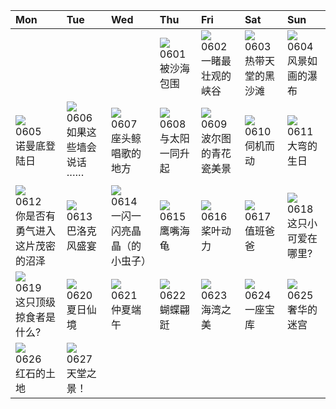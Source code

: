 | Mon                                                                                                                                                                                  | Tue                                                                                                                                                                             | Wed                                                                                                                                                                                     | Thu                                                                                                                                                                           | Fri                                                                                                                                                                             | Sat                                                                                                                                                                   | Sun                                                                                                                                                                                            |
|:-------------------------------------------------------------------------------------------------------------------------------------------------------------------------------------|:--------------------------------------------------------------------------------------------------------------------------------------------------------------------------------|:----------------------------------------------------------------------------------------------------------------------------------------------------------------------------------------|:------------------------------------------------------------------------------------------------------------------------------------------------------------------------------|:--------------------------------------------------------------------------------------------------------------------------------------------------------------------------------|:----------------------------------------------------------------------------------------------------------------------------------------------------------------------|:-----------------------------------------------------------------------------------------------------------------------------------------------------------------------------------------------|
|                                                                                                                                                                                      |                                                                                                                                                                                 |                                                                                                                                                                                         | [![](https://www.bing.com/th?id=OHR.GemsbokNamibia_ZH-CN0963988839_320x240.jpg)](https://www.bing.com/th?id=OHR.GemsbokNamibia_ZH-CN0963988839_UHD.jpg)<br>0601<br>被沙海包围      | [![](https://www.bing.com/th?id=OHR.SouthKaibabTrail_ZH-CN1186135534_320x240.jpg)](https://www.bing.com/th?id=OHR.SouthKaibabTrail_ZH-CN1186135534_UHD.jpg)<br>0602<br>一睹最壮观的峡谷 | [![](https://www.bing.com/th?id=OHR.MauiBeach_ZH-CN1435658101_320x240.jpg)](https://www.bing.com/th?id=OHR.MauiBeach_ZH-CN1435658101_UHD.jpg)<br>0603<br>热带天堂的黑沙滩     | [![](https://www.bing.com/th?id=OHR.WaterfallsSunwaptaValley_ZH-CN1804229850_320x240.jpg)](https://www.bing.com/th?id=OHR.WaterfallsSunwaptaValley_ZH-CN1804229850_UHD.jpg)<br>0604<br>风景如画的瀑布 |
| [![](https://www.bing.com/th?id=OHR.CliffsEtretat_ZH-CN9911283373_320x240.jpg)](https://www.bing.com/th?id=OHR.CliffsEtretat_ZH-CN9911283373_UHD.jpg)<br>0605<br>诺曼底登陆日              | [![](https://www.bing.com/th?id=OHR.ChacoCulture_ZH-CN2098865361_320x240.jpg)](https://www.bing.com/th?id=OHR.ChacoCulture_ZH-CN2098865361_UHD.jpg)<br>0606<br>如果这些墙会说话······   | [![](https://www.bing.com/th?id=OHR.PlayfulHumpback_ZH-CN2241016258_320x240.jpg)](https://www.bing.com/th?id=OHR.PlayfulHumpback_ZH-CN2241016258_UHD.jpg)<br>0607<br>座头鲸唱歌的地方           | [![](https://www.bing.com/th?id=OHR.BalloonsTurkey_ZH-CN2791109350_320x240.jpg)](https://www.bing.com/th?id=OHR.BalloonsTurkey_ZH-CN2791109350_UHD.jpg)<br>0608<br>与太阳一同升起    | [![](https://www.bing.com/th?id=OHR.PortugalDay_ZH-CN2939429166_320x240.jpg)](https://www.bing.com/th?id=OHR.PortugalDay_ZH-CN2939429166_UHD.jpg)<br>0609<br>波尔图的青花瓷美景          | [![](https://www.bing.com/th?id=OHR.GoliathHeron_ZH-CN2413747227_320x240.jpg)](https://www.bing.com/th?id=OHR.GoliathHeron_ZH-CN2413747227_UHD.jpg)<br>0610<br>伺机而动   | [![](https://www.bing.com/th?id=OHR.BigBendAnniv_ZH-CN3445097868_320x240.jpg)](https://www.bing.com/th?id=OHR.BigBendAnniv_ZH-CN3445097868_UHD.jpg)<br>0611<br>大弯的生日                           |
| [![](https://www.bing.com/th?id=OHR.OkefenokeeSwamp_ZH-CN3640203783_320x240.jpg)](https://www.bing.com/th?id=OHR.OkefenokeeSwamp_ZH-CN3640203783_UHD.jpg)<br>0612<br>你是否有勇气进入这片茂密的沼泽 | [![](https://www.bing.com/th?id=OHR.PassauSunsetJune_ZH-CN7563956674_320x240.jpg)](https://www.bing.com/th?id=OHR.PassauSunsetJune_ZH-CN7563956674_UHD.jpg)<br>0613<br>巴洛克风盛宴   | [![](https://www.bing.com/th?id=OHR.SmokyFireflies_ZH-CN3840923626_320x240.jpg)](https://www.bing.com/th?id=OHR.SmokyFireflies_ZH-CN3840923626_UHD.jpg)<br>0614<br>一闪一闪亮晶晶（的小虫子）        | [![](https://www.bing.com/th?id=OHR.HawksbillTurtle_ZH-CN0562063994_320x240.jpg)](https://www.bing.com/th?id=OHR.HawksbillTurtle_ZH-CN0562063994_UHD.jpg)<br>0615<br>鹰嘴海龟     | [![](https://www.bing.com/th?id=OHR.SurfSanDiego_ZH-CN1485510748_320x240.jpg)](https://www.bing.com/th?id=OHR.SurfSanDiego_ZH-CN1485510748_UHD.jpg)<br>0616<br>桨叶动力             | [![](https://www.bing.com/th?id=OHR.TernFather_ZH-CN1860589914_320x240.jpg)](https://www.bing.com/th?id=OHR.TernFather_ZH-CN1860589914_UHD.jpg)<br>0617<br>值班爸爸       | [![](https://www.bing.com/th?id=OHR.Fawn_ZH-CN2172152960_320x240.jpg)](https://www.bing.com/th?id=OHR.Fawn_ZH-CN2172152960_UHD.jpg)<br>0618<br>这只小可爱在哪里?                                       |
| [![](https://www.bing.com/th?id=OHR.EagleTree_ZH-CN7775102951_320x240.jpg)](https://www.bing.com/th?id=OHR.EagleTree_ZH-CN7775102951_UHD.jpg)<br>0619<br>这只顶级掠食者是什么?                 | [![](https://www.bing.com/th?id=OHR.SummerSolstice2023_ZH-CN5038619036_320x240.jpg)](https://www.bing.com/th?id=OHR.SummerSolstice2023_ZH-CN5038619036_UHD.jpg)<br>0620<br>夏日仙境 | [![](https://www.bing.com/th?id=OHR.DragonBoatFestival2023_ZH-CN5255671687_320x240.jpg)](https://www.bing.com/th?id=OHR.DragonBoatFestival2023_ZH-CN5255671687_UHD.jpg)<br>0621<br>仲夏端午 | [![](https://www.bing.com/th?id=OHR.PollinatorMonarch_ZH-CN5556988827_320x240.jpg)](https://www.bing.com/th?id=OHR.PollinatorMonarch_ZH-CN5556988827_UHD.jpg)<br>0622<br>蝴蝶翩跹 | [![](https://www.bing.com/th?id=OHR.NhaTrang_ZH-CN5834700560_320x240.jpg)](https://www.bing.com/th?id=OHR.NhaTrang_ZH-CN5834700560_UHD.jpg)<br>0623<br>海湾之美                     | [![](https://www.bing.com/th?id=OHR.PetraTreasury_ZH-CN6007151900_320x240.jpg)](https://www.bing.com/th?id=OHR.PetraTreasury_ZH-CN6007151900_UHD.jpg)<br>0624<br>一座宝库 | [![](https://www.bing.com/th?id=OHR.VillandryGarden_ZH-CN6140359139_320x240.jpg)](https://www.bing.com/th?id=OHR.VillandryGarden_ZH-CN6140359139_UHD.jpg)<br>0625<br>奢华的迷宫                     |
| [![](https://www.bing.com/th?id=OHR.SedonaSunset_ZH-CN6289462383_320x240.jpg)](https://www.bing.com/th?id=OHR.SedonaSunset_ZH-CN6289462383_UHD.jpg)<br>0626<br>红石的土地                 | [![](https://www.bing.com/th?id=OHR.ItalyCinqueTerre_ZH-CN6495965228_320x240.jpg)](https://www.bing.com/th?id=OHR.ItalyCinqueTerre_ZH-CN6495965228_UHD.jpg)<br>0627<br>天堂之景！    |                                                                                                                                                                                         |                                                                                                                                                                               |                                                                                                                                                                                 |                                                                                                                                                                       |                                                                                                                                                                                                |